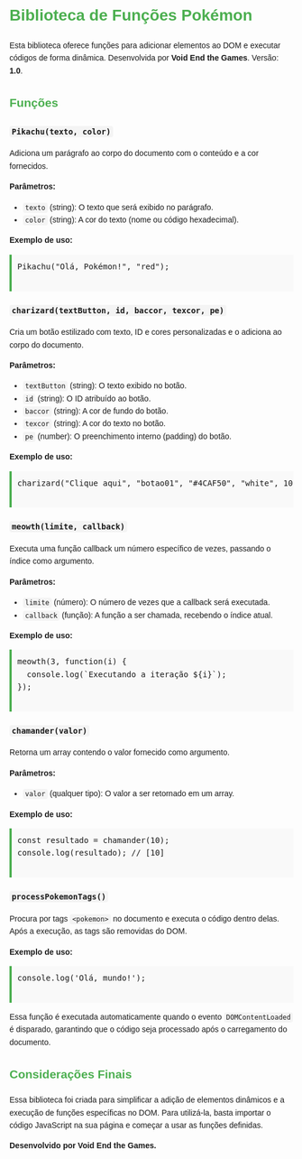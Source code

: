 <!DOCTYPE html>
<html lang="en">
<head>
  <meta charset="UTF-8">
  <meta name="viewport" content="width=device-width, initial-scale=1.0">
  <title>Biblioteca de Funções Pokémon</title>
  <style>
    body {
      font-family: Arial, sans-serif;
      line-height: 1.6;
      margin: 20px;
      padding: 0;
    }
    h1, h2 {
      color: #4CAF50;
    }
    code {
      background-color: #f4f4f4;
      padding: 2px 4px;
      border-radius: 4px;
    }
    pre {
      background-color: #f9f9f9;
      border-left: 4px solid #4CAF50;
      padding: 10px;
      overflow-x: auto;
    }
  </style>
</head>
<body>
  <h1>Biblioteca de Funções Pokémon</h1>
  <p>
    Esta biblioteca oferece funções para adicionar elementos ao DOM e executar códigos de forma dinâmica. Desenvolvida por 
    <strong>Void End the Games</strong>. Versão: <strong>1.0</strong>.
  </p>
  
  <h2>Funções</h2>

  <h3><code>Pikachu(texto, color)</code></h3>
  <p>Adiciona um parágrafo ao corpo do documento com o conteúdo e a cor fornecidos.</p>
  <p><strong>Parâmetros:</strong></p>
  <ul>
    <li><code>texto</code> (string): O texto que será exibido no parágrafo.</li>
    <li><code>color</code> (string): A cor do texto (nome ou código hexadecimal).</li>
  </ul>
  <p><strong>Exemplo de uso:</strong></p>
  <pre>
Pikachu("Olá, Pokémon!", "red");
  </pre>

  <h3><code>charizard(textButton, id, baccor, texcor, pe)</code></h3>
  <p>Cria um botão estilizado com texto, ID e cores personalizadas e o adiciona ao corpo do documento.</p>
  <p><strong>Parâmetros:</strong></p>
  <ul>
    <li><code>textButton</code> (string): O texto exibido no botão.</li>
    <li><code>id</code> (string): O ID atribuído ao botão.</li>
    <li><code>baccor</code> (string): A cor de fundo do botão.</li>
    <li><code>texcor</code> (string): A cor do texto no botão.</li>
    <li><code>pe</code> (number): O preenchimento interno (padding) do botão.</li>
  </ul>
  <p><strong>Exemplo de uso:</strong></p>
  <pre>
charizard("Clique aqui", "botao01", "#4CAF50", "white", 10);
  </pre>

  <h3><code>meowth(limite, callback)</code></h3>
  <p>Executa uma função callback um número específico de vezes, passando o índice como argumento.</p>
  <p><strong>Parâmetros:</strong></p>
  <ul>
    <li><code>limite</code> (número): O número de vezes que a callback será executada.</li>
    <li><code>callback</code> (função): A função a ser chamada, recebendo o índice atual.</li>
  </ul>
  <p><strong>Exemplo de uso:</strong></p>
  <pre>
meowth(3, function(i) {
  console.log(`Executando a iteração ${i}`);
});
  </pre>

  <h3><code>chamander(valor)</code></h3>
  <p>Retorna um array contendo o valor fornecido como argumento.</p>
  <p><strong>Parâmetros:</strong></p>
  <ul>
    <li><code>valor</code> (qualquer tipo): O valor a ser retornado em um array.</li>
  </ul>
  <p><strong>Exemplo de uso:</strong></p>
  <pre>
const resultado = chamander(10);
console.log(resultado); // [10]
  </pre>

  <h3><code>processPokemonTags()</code></h3>
  <p>
    Procura por tags <code>&lt;pokemon&gt;</code> no documento e executa o código dentro delas. Após a execução, as tags são 
    removidas do DOM.
  </p>
  <p><strong>Exemplo de uso:</strong></p>
  <pre>
<pokemon>console.log('Olá, mundo!');</pokemon>
  </pre>
  <p>Essa função é executada automaticamente quando o evento <code>DOMContentLoaded</code> é disparado, garantindo que o código 
  seja processado após o carregamento do documento.</p>

  <h2>Considerações Finais</h2>
  <p>
    Essa biblioteca foi criada para simplificar a adição de elementos dinâmicos e a execução de funções específicas no DOM. 
    Para utilizá-la, basta importar o código JavaScript na sua página e começar a usar as funções definidas.
  </p>
  <p><strong>Desenvolvido por Void End the Games.</strong></p>
</body>
</html>